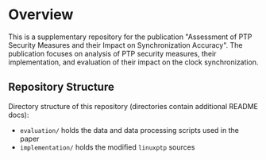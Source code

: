 # Overview
This is a supplementary repository for the publication "Assessment of PTP Security Measures and their Impact on Synchronization Accuracy". The publication focuses on analysis of PTP security measures, their implementation, and evaluation of their impact on the clock synchronization.

## Repository Structure
Directory structure of this repository (directories contain additional README docs):
+ `evaluation/` holds the data and data processing scripts used in the paper
+ `implementation/` holds the modified `linuxptp` sources